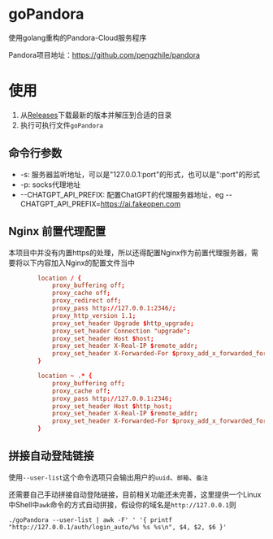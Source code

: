# goPandora

使用golang重构的Pandora-Cloud服务程序

Pandora项目地址：https://github.com/pengzhile/pandora



# 使用

1. 从[Releases](https://github.com/HamsterAPig/goPandora/releases)下载最新的版本并解压到合适的目录
2. 执行可执行文件`goPandora`



## 命令行参数

* -s: 服务器监听地址，可以是"127.0.0.1:port"的形式，也可以是":port"的形式
* -p: socks代理地址
* --CHATGPT_API_PREFIX: 配置ChatGPT的代理服务器地址，eg --CHATGPT_API_PREFIX=https://ai.fakeopen.com

## Nginx 前置代理配置

本项目中并没有内置https的处理，所以还得配置Nginx作为前置代理服务器，需要将以下内容加入Nginx的配置文件当中

```conf
        location / {
            proxy_buffering off;
            proxy_cache off;
            proxy_redirect off;
            proxy_pass http://127.0.0.1:2346/;
            proxy_http_version 1.1;
            proxy_set_header Upgrade $http_upgrade;
            proxy_set_header Connection "upgrade";
            proxy_set_header Host $host;
            proxy_set_header X-Real-IP $remote_addr;
            proxy_set_header X-Forwarded-For $proxy_add_x_forwarded_for;
        }

        location ~ .* {
            proxy_buffering off;
            proxy_cache off;
            proxy_pass http://127.0.0.1:2346;
            proxy_set_header Host $http_host;
            proxy_set_header X-Real-IP $remote_addr;
            proxy_set_header X-Forwarded-For $proxy_add_x_forwarded_for;
        }
```

## 拼接自动登陆链接

使用`--user-list`这个命令选项只会输出用户的`uuid`、`邮箱`、`备注`

还需要自己手动拼接自动登陆链接，目前相关功能还未完善，这里提供一个Linux中Shell中`awk`命令的方式自动拼接，假设你的域名是`http://127.0.0.1`则

```shell
./goPandora --user-list | awk -F' ' '{ printf "http://127.0.0.1/auth/login_auto/%s %s %s\n", $4, $2, $6 }'

```


